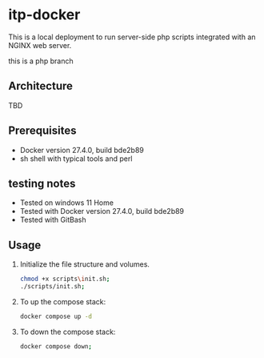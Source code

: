 # itp-docker
This is a local deployment to run server-side php scripts integrated with an NGINX web server. 

this is a php branch

## Architecture
TBD

## Prerequisites
- Docker version 27.4.0, build bde2b89
- sh shell with typical tools and perl

## testing notes
- Tested on windows 11 Home
- Tested with Docker version 27.4.0, build bde2b89
- Tested with GitBash

## Usage
1. Initialize the file structure and volumes.
    ```bash
    chmod +x scripts\init.sh;
    ./scripts/init.sh;
    ```
2. To up the compose stack:
    ```bash
    docker compose up -d
    ```

3. To down the compose stack:
    ```bash
    docker compose down;
    ```
